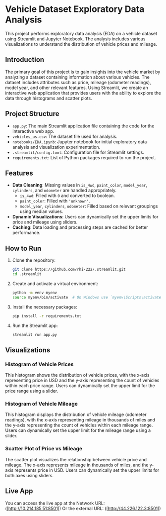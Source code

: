 # Vehicle Dataset Exploratory Data Analysis

This project performs exploratory data analysis (EDA) on a vehicle dataset using Streamlit and Jupyter Notebook. The analysis includes various visualizations to understand the distribution of vehicle prices and mileage.

## Introduction

The primary goal of this project is to gain insights into the vehicle market by analyzing a dataset containing information about various vehicles. The dataset includes attributes such as price, mileage (odometer readings), model year, and other relevant features. Using Streamlit, we create an interactive web application that provides users with the ability to explore the data through histograms and scatter plots.

## Project Structure

- `app.py`: The main Streamlit application file containing the code for the interactive web app.
- `vehicles_us.csv`: The dataset file used for analysis.
- `notebooks/EDA.ipynb`: Jupyter notebook for initial exploratory data analysis and visualization experimentation.
- `.streamlit/config.toml`: Configuration file for Streamlit settings.
- `requirements.txt`: List of Python packages required to run the project.

## Features

- **Data Cleaning**: Missing values in `is_4wd`, `paint_color`, `model_year`, `cylinders`, and `odometer` are handled appropriately.
  - `is_4wd`: Filled with `0` and converted to boolean.
  - `paint_color`: Filled with `'unknown'`.
  - `model_year`, `cylinders`, `odometer`: Filled based on relevant groupings using median values.
- **Dynamic Visualizations**: Users can dynamically set the upper limits for price and mileage using sliders.
- **Caching**: Data loading and processing steps are cached for better performance.

## How to Run

1. Clone the repository:
    ```bash
    git clone https://github.com/rhi-222/.streamlit.git
    cd .streamlit
    ```

2. Create and activate a virtual environment:
    ```bash
    python -m venv myenv
    source myenv/bin/activate  # On Windows use `myenv\Scripts\activate`
    ```

3. Install the necessary packages:
    ```bash
    pip install -r requirements.txt
    ```

4. Run the Streamlit app:
    ```bash
    streamlit run app.py
    ```

## Visualizations

### Histogram of Vehicle Prices

This histogram shows the distribution of vehicle prices, with the x-axis representing price in USD and the y-axis representing the count of vehicles within each price range. Users can dynamically set the upper limit for the price range using a slider.

### Histogram of Vehicle Mileage

This histogram displays the distribution of vehicle mileage (odometer readings), with the x-axis representing mileage in thousands of miles and the y-axis representing the count of vehicles within each mileage range. Users can dynamically set the upper limit for the mileage range using a slider.

### Scatter Plot of Price vs Mileage

The scatter plot visualizes the relationship between vehicle price and mileage. The x-axis represents mileage in thousands of miles, and the y-axis represents price in USD. Users can dynamically set the upper limits for both axes using sliders.


## Live App

You can access the live app at the Network URL: ([http://10.214.185.51:8501]) 
Or the external URL: ([http://44.226.122.3:8501])
